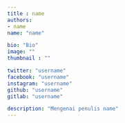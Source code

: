 ```yaml
---
title : name
authors:
- name
name: "name"

bio: "Bio"
image: ""
thumbnail : ""

twitter: "username"
facebook: "username"
instagram: "username"
github: "username"
gitlab: "username"

description: "Mengenai penulis name"
---
```

